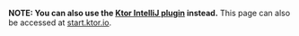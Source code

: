 [//]: # (title: New Project Generator)

<include src="lib.md" include-id="outdated_warning"/>

**NOTE: You can also use the [Ktor IntelliJ plugin](intellij-idea.md) instead.** This page can also be accessed at [start.ktor.io](https://start.ktor.io/).
